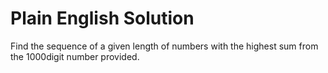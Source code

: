 # Plain English Solution
Find the sequence of a given length of numbers with the highest sum from the 1000digit number provided. 